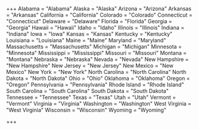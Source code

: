 +++
Alabama = "Alabama"
Alaska = "Alaska"
Arizona = "Arizona"
Arkansas = "Arkansas"
California = "California"
Colorado = "Colorado"
Connecticut = "Connecticut"
Delaware = "Delaware"
Florida = "Florida"
Georgia = "Georgia"
Hawaii = "Hawaii"
Idaho = "Idaho"
Illinois = "Illinois"
Indiana = "Indiana"
Iowa = "Iowa"
Kansas = "Kansas"
Kentucky = "Kentucky"
Louisiana = "Louisiana"
Maine = "Maine"
Maryland = "Maryland"
Massachusetts = "Massachusetts"
Michigan = "Michigan"
Minnesota = "Minnesota"
Mississippi = "Mississippi"
Missouri = "Missouri"
Montana = "Montana"
Nebraska = "Nebraska"
Nevada = "Nevada"
New Hampshire = "New Hampshire"
New Jersey = "New Jersey"
New Mexico = "New Mexico"
New York = "New York"
North Carolina = "North Carolina"
North Dakota = "North Dakota"
Ohio = "Ohio"
Oklahoma = "Oklahoma"
Oregon = "Oregon"
Pennsylvania = "Pennsylvania"
Rhode Island = "Rhode Island"
South Carolina = "South Carolina"
South Dakota = "South Dakota"
Tennessee = "Tennessee"
Texas = "Texas"
Utah = "Utah"
Vermont = "Vermont"
Virginia = "Virginia"
Washington = "Washington"
West Virginia = "West Virginia"
Wisconsin = "Wisconsin"
Wyoming = "Wyoming"

+++
